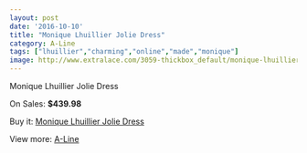 ```yaml
---
layout: post
date: '2016-10-10'
title: "Monique Lhuillier Jolie Dress"
category: A-Line
tags: ["lhuillier","charming","online","made","monique"]
image: http://www.extralace.com/3059-thickbox_default/monique-lhuillier-jolie-dress.jpg
---
```

Monique Lhuillier Jolie Dress

On Sales: **$439.98**
<a href="https://www.extralace.com/a-line/1447-monique-lhuillier-jolie-dress.html"><amp-img layout="responsive" width="600" height="600" src="//www.extralace.com/3059-thickbox_default/monique-lhuillier-jolie-dress.jpg" alt="Monique Lhuillier Jolie Dress 0" /></a>

Buy it: [Monique Lhuillier Jolie Dress](https://www.extralace.com/a-line/1447-monique-lhuillier-jolie-dress.html "Monique Lhuillier Jolie Dress")

View more: [A-Line](https://www.extralace.com/2-a-line "A-Line")